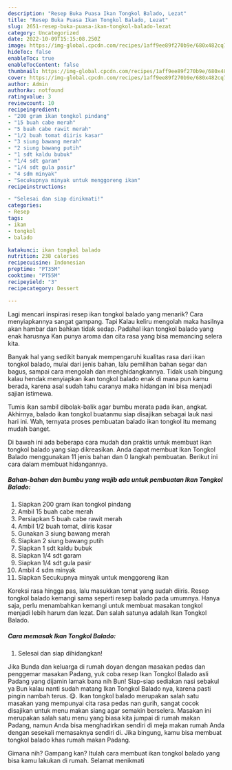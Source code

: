 ```yaml
---
description: "Resep Buka Puasa Ikan Tongkol Balado, Lezat"
title: "Resep Buka Puasa Ikan Tongkol Balado, Lezat"
slug: 2651-resep-buka-puasa-ikan-tongkol-balado-lezat
category: Uncategorized
date: 2022-10-09T15:15:08.250Z
image: https://img-global.cpcdn.com/recipes/1aff9ee89f270b9e/680x482cq70/ikan-tongkol-balado-foto-resep-utama.jpg
hideToc: false
enableToc: true
enableTocContent: false
thumbnail: https://img-global.cpcdn.com/recipes/1aff9ee89f270b9e/680x482cq70/ikan-tongkol-balado-foto-resep-utama.jpg
cover: https://img-global.cpcdn.com/recipes/1aff9ee89f270b9e/680x482cq70/ikan-tongkol-balado-foto-resep-utama.jpg
author: Admin
authorAv: notfound
ratingvalue: 3
reviewcount: 10
recipeingredient:
- "200 gram ikan tongkol pindang"
- "15 buah cabe merah"
- "5 buah cabe rawit merah"
- "1/2 buah tomat diiris kasar"
- "3 siung bawang merah"
- "2 siung bawang putih"
- "1 sdt kaldu bubuk"
- "1/4 sdt garam"
- "1/4 sdt gula pasir"
- "4 sdm minyak"
- "Secukupnya minyak untuk menggoreng ikan"
recipeinstructions:

- "Selesai dan siap dinikmati!"
categories:
- Resep
tags:
- ikan
- tongkol
- balado

katakunci: ikan tongkol balado 
nutrition: 238 calories
recipecuisine: Indonesian
preptime: "PT35M"
cooktime: "PT55M"
recipeyield: "3"
recipecategory: Dessert

---
```



Lagi mencari inspirasi resep ikan tongkol balado yang menarik? Cara menyiapkannya sangat gampang. Tapi Kalau keliru mengolah maka hasilnya akan hambar dan bahkan tidak sedap. Padahal ikan tongkol balado yang enak harusnya Kan punya aroma dan cita rasa yang bisa memancing selera kita.


Banyak hal yang sedikit banyak mempengaruhi kualitas rasa dari ikan tongkol balado, mulai dari jenis bahan, lalu pemilihan bahan segar dan bagus, sampai cara mengolah dan menghidangkannya. Tidak usah bingung kalau hendak menyiapkan ikan tongkol balado enak di mana pun kamu berada, karena asal sudah tahu caranya maka hidangan ini bisa menjadi sajian istimewa.

Tumis ikan sambil dibolak-balik agar bumbu merata pada ikan, angkat. Akhirnya, balado ikan tongkol buatanmu siap disajikan sebagai lauk nasi hari ini. Wah, ternyata proses pembuatan balado ikan tongkol itu memang mudah banget.


Di bawah ini ada beberapa cara mudah dan praktis untuk membuat ikan tongkol balado yang siap dikreasikan. Anda dapat membuat Ikan Tongkol Balado menggunakan 11 jenis bahan dan 0 langkah pembuatan. Berikut ini cara dalam membuat hidangannya.

<!--inarticleads1-->

##### Bahan-bahan dan bumbu yang wajib ada untuk pembuatan Ikan Tongkol Balado:

1. Siapkan 200 gram ikan tongkol pindang
1. Ambil 15 buah cabe merah
1. Persiapkan 5 buah cabe rawit merah
1. Ambil 1/2 buah tomat, diiris kasar
1. Gunakan 3 siung bawang merah
1. Siapkan 2 siung bawang putih
1. Siapkan 1 sdt kaldu bubuk
1. Siapkan 1/4 sdt garam
1. Siapkan 1/4 sdt gula pasir
1. Ambil 4 sdm minyak
1. Siapkan Secukupnya minyak untuk menggoreng ikan


Koreksi rasa hingga pas, lalu masukkan tomat yang sudah diiris. Resep tongkol balado kemangi sama seperti resep balado pada umumnya. Hanya saja, perlu menambahkan kemangi untuk membuat masakan tongkol menjadi lebih harum dan lezat. Dan salah satunya adalah Ikan Tongkol Balado. 

<!--inarticleads2-->

##### Cara memasak Ikan Tongkol Balado:


1. Selesai dan siap dihidangkan!

Jika Bunda dan keluarga di rumah doyan dengan masakan pedas dan penggemar masakan Padang, yuk coba resep Ikan Tongkol Balado asli Padang yang dijamin lamak bana nih Bun! Siap-siap sediakan nasi sebakul ya Bun kalau nanti sudah matang Ikan Tongkol Balado nya, karena pasti pingin nambah terus. 😋. Ikan tongkol balado merupakan salah satu masakan yang mempunyai cita rasa pedas nan gurih, sangat cocok disajikan untuk menu makan siang agar semakin berselera. Masakan ini merupakan salah satu menu yang biasa kita jumpai di rumah makan Padang, namun Anda bisa menghadirkan sendiri di meja makan rumah Anda dengan sesekali memasaknya sendiri di. Jika bingung, kamu bisa membuat tongkol balado khas rumah makan Padang. 

Gimana nih? Gampang kan? Itulah cara membuat ikan tongkol balado yang bisa kamu lakukan di rumah. Selamat menikmati
